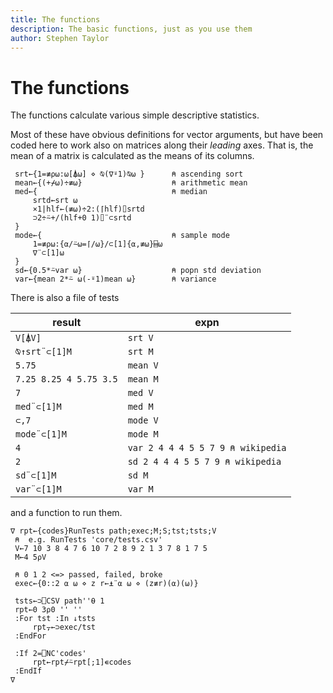 ```yaml
---
title: The functions
description: The basic functions, just as you use them
author: Stephen Taylor
---
```

# The functions

The functions calculate various simple descriptive statistics. 

Most of these have obvious definitions for vector arguments, but have been coded here to work also on matrices along their *leading* axes.
That is, the mean of a matrix is calculated as the means of its columns.

```apl
 srt←{1=≢⍴⍵:⍵[⍋⍵] ⋄ ⍉(∇⍤1)⍉⍵ }      ⍝ ascending sort
 mean←{(+⌿⍵)÷≢⍵}                    ⍝ arithmetic mean
 med←{                              ⍝ median
     srtd←srt ⍵
     ×1|hlf←(≢⍵)÷2:(⌈hlf)⌷srtd
     ⊃2÷⍨+/(hlf+0 1)⌷¨⊂srtd
 }
 mode←{                             ⍝ sample mode
     1=≢⍴⍵:{⍺/⍨⍵=⌈/⍵}/⊂[1]{⍺,≢⍵}⌸⍵
     ∇¨⊂[1]⍵
 }
 sd←{0.5*⍨var ⍵}                    ⍝ popn std deviation
 var←{mean 2*⍨ ⍵(-⍤1)mean ⍵}        ⍝ variance
```

There is also a file of tests

result|expn
------|----
`V[⍋V]`|`srt V`
`⍉↑srt¨⊂[1]M`|`srt M`
`5.75`|`mean V`
`7.25 8.25 4 5.75 3.5`|`mean M`
`7`|`med V`
`med¨⊂[1]M`|`med M`
`⊂,7`|`mode V`
`mode¨⊂[1]M`|`mode M`
`4`|`var 2 4 4 4 5 5 7 9 ⍝ wikipedia`
`2`|`sd 2 4 4 4 5 5 7 9 ⍝ wikipedia`
`sd¨⊂[1]M`|`sd M`
`var¨⊂[1]M`|`var M`

and a function to run them.

```apl
∇ rpt←{codes}RunTests path;exec;M;S;tst;tsts;V
 ⍝  e.g. RunTests 'core/tests.csv'
 V←7 10 3 8 4 7 6 10 7 2 8 9 2 1 3 7 8 1 7 5
 M←4 5⍴V

 ⍝ 0 1 2 <=> passed, failed, broke
 exec←{0::2 ⍺ ⍵ ⋄ z r←⍎¨⍺ ⍵ ⋄ (z≢r)(⍺)(⍵)}

 tsts←⊃⎕CSV path''⍬ 1
 rpt←0 3⍴0 '' ''
 :For tst :In ↓tsts
     rpt⍪←⊃exec/tst
 :EndFor

 :If 2=⎕NC'codes'
     rpt←rpt⌿⍨rpt[;1]∊codes
 :EndIf
∇
```
